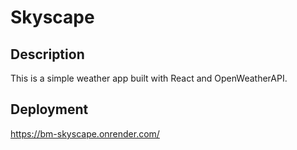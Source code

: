 # Skyscape

## Description
This is a simple weather app built with React and OpenWeatherAPI.

## Deployment
https://bm-skyscape.onrender.com/
